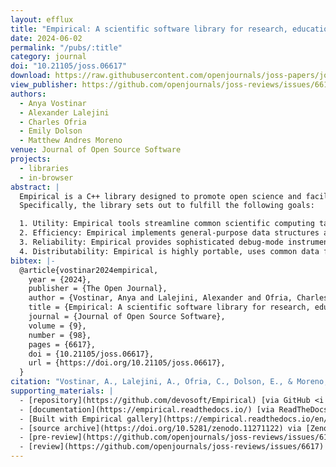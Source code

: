 ```yaml
---
layout: efflux
title: "Empirical: A scientific software library for research, education, and public engagement"
date: 2024-06-02
permalink: "/pubs/:title"
category: journal
doi: "10.21105/joss.06617"
download: https://raw.githubusercontent.com/openjournals/joss-papers/joss.06617/joss.06617/10.21105.joss.06617.pdf
view_publisher: https://github.com/openjournals/joss-reviews/issues/6617
authors:
  - Anya Vostinar
  - Alexander Lalejini
  - Charles Ofria
  - Emily Dolson
  - Matthew Andres Moreno
venue: Journal of Open Source Software
projects:
  - libraries
  - in-browser
abstract: |
  Empirical is a C++ library designed to promote open science and facilitate the development of scientific software that is efficient, reliable, and easily distributable to researchers and non-experts alike.
  Specifically, the library sets out to fulfill the following goals:

  1. Utility: Empirical tools streamline common scientific computing tasks such as configuration, end-to-end data management, and mathematical manipulations.
  2. Efficiency: Empirical implements general-purpose data structures and algorithms that emphasize computational efficiency to support scientific computing workloads.
  3. Reliability: Empirical provides sophisticated debug-mode instrumentation including audited memory management and safety-checked versions of standard library containers.
  4. Distributability: Empirical is highly portable, uses common data formats, and facilitates compile-to-web app development with object-oriented bindings for Emscripten/WebAssembly GUI elements, all with the goal of building broadly accessible scientific software.
bibtex: |-
  @article{vostinar2024empirical,
    year = {2024},
    publisher = {The Open Journal},
    author = {Vostinar, Anya and Lalejini, Alexander and Ofria, Charles and Dolson, Emily and Moreno, Matthew Andres},
    title = {Empirical: A scientific software library for research, education, and public engagement},
    journal = {Journal of Open Source Software},
    volume = {9},
    number = {98},
    pages = {6617},
    doi = {10.21105/joss.06617},
    url = {https://doi.org/10.21105/joss.06617},
  }
citation: "Vostinar, A., Lalejini, A., Ofria, C., Dolson, E., & Moreno, M.A. (2024). Empirical: A scientific software library for research, education, and public engagement. Journal of Open Source Software, 9(96), 6617, https://doi.org/10.21105/joss.06617"
supporting_materials: |
  - [repository](https://github.com/devosoft/Empirical) [via GitHub <i class="icon-github-1"></i>](https://github.com/)
  - [documentation](https://empirical.readthedocs.io/) [via ReadTheDocs 📖](https://readthedocs.org/)
  - [Built with Empirical gallery](https://empirical.readthedocs.io/en/latest/BuiltWithEmpiricalGallery) [via ReadTheDocs 📖](https://readthedocs.org/)
  - [source archive](https://doi.org/10.5281/zenodo.11271122) via [Zenodo *z*](https://zenodo.org/)
  - [pre-review](https://github.com/openjournals/joss-reviews/issues/6151) [via GitHub <i class="icon-github-1"></i>](https://github.com/)
  - [review](https://github.com/openjournals/joss-reviews/issues/6617) [via GitHub <i class="icon-github-1"></i>](https://github.com/)
---
```

